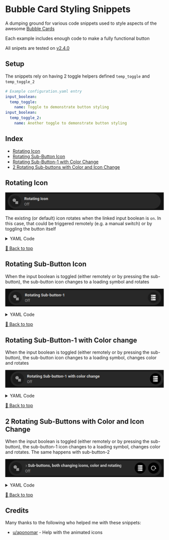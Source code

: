 # Bubble Card Styling Snippets

A dumping ground for various code snippets used to style aspects of the awesome [Bubble Cards](https://github.com/Clooos/Bubble-Card)

Each example includes enough code to make a fully functional button

All snipets are tested on [v2.4.0](https://github.com/Clooos/Bubble-Card/releases/tag/v2.4.0)

## Setup

The snippets rely on having 2 toggle helpers defined `temp_toggle` and `temp_toggle_2`

```yaml
# Example configuration.yaml entry
input_boolean:
  temp_toggle:
    name: Toggle to demonstrate button styling
input_boolean:
  temp_toggle_2:
    name: Another toggle to demonstrate button styling
```

## Index

- [Rotating Icon](#rotating-icon)
- [Rotating Sub-Button Icon](#rotating-sub-button-icon)
- [Rotating Sub-Button-1 with Color Change](#rotating-sub-button-1-with-color-change)
- [2 Rotating Sub-buttons with Color and Icon Change](#2-rotating-sub-buttons-with-color-and-icon-change)

## Rotating Icon

![Bubble Card button with icon that rotates when the button is clicked](../media/rotating_icon.gif)

The existing (or default) icon rotates when the linked input boolean is `on`.  In this case, that could be triggered remotely (e.g. a manual switch) or by toggling the button itself

<details>
  <summary>YAML Code</summary>

```yaml
type: custom:bubble-card
card_type: button
button_type: state
entity: input_boolean.temp_toggle
name: Rotating Icon
styles: |-
    .bubble-icon {
    animation: ${hass.states['input_boolean.temp_toggle'].state === 'on' ? 'slow-rotate 2s linear infinite' : ''};
    }
    @keyframes slow-rotate {
    0% { transform: rotate(0deg); }
    100% { transform: rotate(360deg); }
    }
button_action:
    tap_action:
    action: toggle
```
</details>

[🔼 Back to top](#bubble-card-styling-snippets)

## Rotating Sub-Button Icon

When the input boolean is toggled (either remotely or by pressing the sub-button), the sub-button icon changes to a loading symbol and rotates

![Bubble Card button with sub-button.  Sub-button icon rotates when the button is clicked](../media/rotating_sub_button_icon.gif)

<details>
  <summary>YAML Code</summary>

```yaml
type: custom:bubble-card
card_type: button
button_type: state
entity: input_boolean.temp_toggle
name: Rotating Sub-button-1
sub_button:
  - name: Toggle
    tap_action:
      action: toggle
    icon: mdi:server
    state_background: false
styles: >-
  .bubble-sub-button-1 { 
    animation: ${hass.states['input_boolean.temp_toggle'].state === 'on' ? 'slow-rotate 2s linear infinite' : ''};
  } 

  @keyframes slow-rotate { 
    0% { transform: rotate(0deg); } 
    100% { transform: rotate(360deg); } 
  }

  ${subButtonIcon[0].setAttribute("icon",
  hass.states['input_boolean.temp_toggle'].state === 'on' ? 'mdi:loading' 
     : hass.states['input_boolean.temp_toggle'].state === 'off' ? 'mdi:server' :'mdi:server' )}
tap_action:
  action: none
double_tap_action:
  action: none
hold_action:
  action: none
button_action:
  tap_action:
    action: none
  double_tap_action:
    action: none
  hold_action:
    action: none
```
</details>

[🔼 Back to top](#bubble-card-styling-snippets)

## Rotating Sub-Button-1 with Color change

When the input boolean is toggled (either remotely or by pressing the sub-button), the sub-button icon changes to a loading symbol, changes color and rotates

![Bubble Card with sub-button.  When the sub-button is clicked, the icon changes to a loading symbol, changes color and rotates](../media/rotating_sub_button_icon_with_color_change.gif)

<details>
  <summary>YAML Code</summary>

```yaml
type: custom:bubble-card
card_type: button
button_type: state
entity: input_boolean.temp_toggle
name: Rotating Sub-button-1 with color change
sub_button:
  - name: Toggle
    tap_action:
      action: toggle
    icon: mdi:server
    state_background: false
styles: >-
  .bubble-sub-button-1 { 
    background-color: ${hass.states['input_boolean.temp_toggle'].state != 'on' ? 'rgb(1, 1, 1)' : 'rgb(230, 128, 41)'} !important;
    animation: ${hass.states['input_boolean.temp_toggle'].state === 'on' ? 'slow-rotate 2s linear infinite' : ''};
  } 

  @keyframes slow-rotate { 
    0% { transform: rotate(0deg); } 
    100% { transform: rotate(360deg); } 
  }

  ${subButtonIcon[0].setAttribute("icon",
  hass.states['input_boolean.temp_toggle'].state === 'on' ? 'mdi:loading' 
     : hass.states['input_boolean.temp_toggle'].state === 'off' ? 'mdi:server' :'mdi:server' )}
tap_action:
  action: none
double_tap_action:
  action: none
hold_action:
  action: none
button_action:
  tap_action:
    action: none
  double_tap_action:
    action: none
  hold_action:
    action: none

```
</details>

[🔼 Back to top](#bubble-card-styling-snippets)

## 2 Rotating Sub-Buttons with Color and Icon Change

When the input boolean is toggled (either remotely or by pressing the sub-button), the sub-button-1 icon changes to a loading symbol, changes color and rotates.  The same happens with sub-button-2

![Bubble Card with 2 sub-buttons.  When the each sub-button is clicked, the icon changes to a loading symbol, changes color and rotates](../media/2_rotating_sub_button_icons_with_color_change.gif)

<details>
  <summary>YAML Code</summary>

```yaml
type: custom:bubble-card
card_type: button
button_type: state
entity: input_boolean.temp_toggle
name: Two Sub-buttons, both changing icons, color and rotating
sub_button:
  - entity: input_boolean.temp_toggle
    name: Toggle
    tap_action:
      action: toggle
    icon: mdi:server
    state_background: false
  - entity: input_boolean.temp_toggle_2
    name: Toggle
    tap_action:
      action: toggle
    icon: mdi:reload
    state_background: false
styles: >-
  .bubble-sub-button-1 { 
    background-color: ${hass.states['input_boolean.temp_toggle'].state != 'on' ? 'rgb(1, 1, 1)' : 'rgb(230, 128, 41)'} !important;
    animation: ${hass.states['input_boolean.temp_toggle'].state === 'on' ? 'slow-rotate 2s linear infinite' : ''};
  }  .bubble-sub-button-2 { 
    background-color: ${hass.states['input_boolean.temp_toggle_2'].state != 'on' ? 'rgb(1, 1, 1)' : 'rgb(230, 128, 41)'} !important;
    animation: ${hass.states['input_boolean.temp_toggle_2'].state === 'on' ? 'slow-rotate 2s linear infinite' : ''};
  } 

  @keyframes slow-rotate { 
    0% { transform: rotate(0deg); } 
    100% { transform: rotate(360deg); } 
  }

  ${subButtonIcon[0].setAttribute("icon",
  hass.states['input_boolean.temp_toggle'].state === 'on' ? 'mdi:loading' 
     : hass.states['input_boolean.temp_toggle'].state === 'off' ? 'mdi:server' :'mdi:server' )}
  ${subButtonIcon[1].setAttribute("icon",
  hass.states['input_boolean.temp_toggle_2'].state === 'on' ? 'mdi:loading' 
     : hass.states['input_boolean.temp_toggle_2'].state === 'off' ? 'mdi:reload' :'mdi:reload' )}
tap_action:
  action: none
double_tap_action:
  action: none
hold_action:
  action: none
button_action:
  tap_action:
    action: none
  double_tap_action:
    action: none
  hold_action:
    action: none
```
</details>

[🔼 Back to top](#bubble-card-styling-snippets)

## Credits

Many thanks to the following who helped me with these snippets:

- [u/aponomar](https://www.reddit.com/user/aponomar/) - Help with the animated icons


[def]: ../media/rotating_icon.gif
